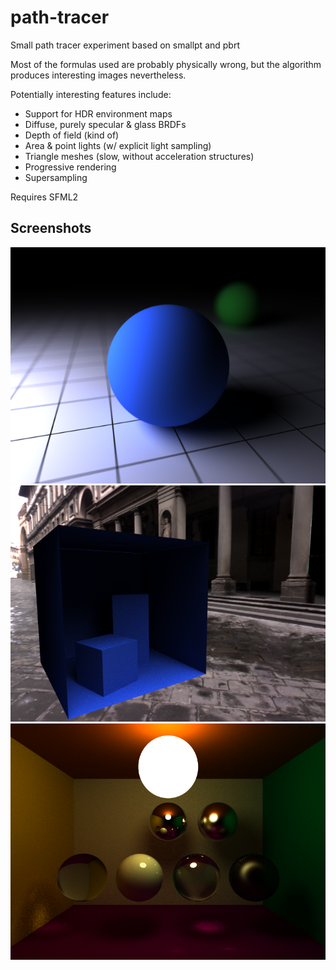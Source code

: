# path-tracer
Small path tracer experiment based on smallpt and pbrt

Most of the formulas used are probably physically wrong, but the algorithm produces interesting images nevertheless.

Potentially interesting features include:
- Support for HDR environment maps
- Diffuse, purely specular & glass BRDFs
- Depth of field (kind of)
- Area & point lights (w/ explicit light sampling)
- Triangle meshes (slow, without acceleration structures)
- Progressive rendering
- Supersampling

Requires SFML2 

## Screenshots

![](https://github.com/ennis/path-tracer/raw/master/screenshots/diffuse2.png "Soft shadows with an area light source")
![](https://github.com/ennis/path-tracer/raw/master/screenshots/envmap.png "Environment maps & meshes")
![](https://github.com/ennis/path-tracer/raw/master/screenshots/early_indirect.png "Early version with different surface types")
